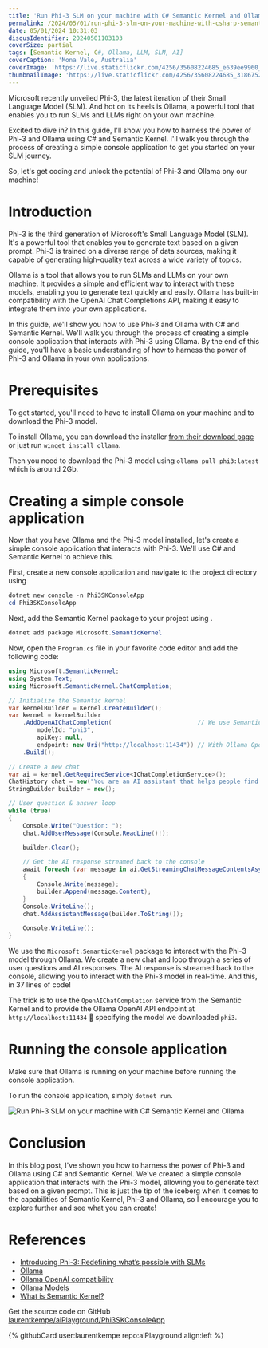 ```yaml
---
title: 'Run Phi-3 SLM on your machine with C# Semantic Kernel and Ollama'
permalink: /2024/05/01/run-phi-3-slm-on-your-machine-with-csharp-semantic-kernel-and-ollama/
date: 05/01/2024 10:31:03
disqusIdentifier: 20240501103103
coverSize: partial
tags: [Semantic Kernel, C#, Ollama, LLM, SLM, AI]
coverCaption: 'Mona Vale, Australia'
coverImage: 'https://live.staticflickr.com/4256/35608224685_e639ee9960_h.jpg'
thumbnailImage: 'https://live.staticflickr.com/4256/35608224685_3186752dc8_q.jpg'
---
```

Microsoft recently unveiled Phi-3, the latest iteration of their Small Language Model (SLM). And hot on its heels is Ollama, a powerful tool that enables you to run SLMs and LLMs right on your own machine.

Excited to dive in? In this guide, I'll show you how to harness the power of Phi-3 and Ollama using C# and Semantic Kernel. I'll walk you through the process of creating a simple console application to get you started on your SLM journey.

So, let's get coding and unlock the potential of Phi-3 and Ollama ony our machine!
<!-- more -->
# Introduction

Phi-3 is the third generation of Microsoft's Small Language Model (SLM). It's a powerful tool that enables you to generate text based on a given prompt. Phi-3 is trained on a diverse range of data sources, making it capable of generating high-quality text across a wide variety of topics.

Ollama is a tool that allows you to run SLMs and LLMs on your own machine. It provides a simple and efficient way to interact with these models, enabling you to generate text quickly and easily. Ollama has built-in compatibility with the OpenAI Chat Completions API, making it easy to integrate them into your own applications.

In this guide, we'll show you how to use Phi-3 and Ollama with C# and Semantic Kernel. We'll walk you through the process of creating a simple console application that interacts with Phi-3 using Ollama. By the end of this guide, you'll have a basic understanding of how to harness the power of Phi-3 and Ollama in your own applications.

# Prerequisites

To get started, you'll need to have to install Ollama on your machine and to download the Phi-3 model.

To install Ollama, you can download the installer [from their download page](https://www.ollama.com/download) or just run `winget install ollama`.

Then you need to download the Phi-3 model using `ollama pull phi3:latest` which is around 2Gb.

# Creating a simple console application

Now that you have Ollama and the Phi-3 model installed, let's create a simple console application that interacts with Phi-3. We'll use C# and Semantic Kernel to achieve this.

First, create a new console application and navigate to the project directory using 

```powershell
dotnet new console -n Phi3SKConsoleApp
cd Phi3SKConsoleApp
```

Next, add the Semantic Kernel package to your project using .

```powershell
dotnet add package Microsoft.SemanticKernel
```

Now, open the `Program.cs` file in your favorite code editor and add the following code:

```csharp
using Microsoft.SemanticKernel;
using System.Text;
using Microsoft.SemanticKernel.ChatCompletion;

// Initialize the Semantic kernel
var kernelBuilder = Kernel.CreateBuilder();
var kernel = kernelBuilder
    .AddOpenAIChatCompletion(                        // We use Semantic Kernel OpenAI API
        modelId: "phi3",
        apiKey: null,
        endpoint: new Uri("http://localhost:11434")) // With Ollama OpenAI API endpoint
    .Build();

// Create a new chat
var ai = kernel.GetRequiredService<IChatCompletionService>();
ChatHistory chat = new("You are an AI assistant that helps people find information.");
StringBuilder builder = new();

// User question & answer loop
while (true)
{
    Console.Write("Question: ");
    chat.AddUserMessage(Console.ReadLine()!);

    builder.Clear();

    // Get the AI response streamed back to the console
    await foreach (var message in ai.GetStreamingChatMessageContentsAsync(chat, kernel: kernel))
    {
        Console.Write(message);
        builder.Append(message.Content);
    }
    Console.WriteLine();
    chat.AddAssistantMessage(builder.ToString());

    Console.WriteLine();
}
```

We use the `Microsoft.SemanticKernel` package to interact with the Phi-3 model through Ollama. We create a new chat and loop through a series of user questions and AI responses. The AI response is streamed back to the console, allowing you to interact with the Phi-3 model in real-time. And this, in 37 lines of code!

The trick is to use the `OpenAIChatCompletion` service from the Semantic Kernel and to provide the Ollama OpenAI API endpoint at `http://localhost:11434` 🤯 specifying the model we downloaded `phi3`.

# Running the console application

Make sure that Ollama is running on your machine before running the console application.

To run the console application, simply `dotnet run`.

![Run Phi-3 SLM on your machine with C# Semantic Kernel and Ollama](images/Phi-3-Semantic-Kernel-Ollama.gif)

# Conclusion

In this blog post, I've shown you how to harness the power of Phi-3 and Ollama using C# and Semantic Kernel. We've created a simple console application that interacts with the Phi-3 model, allowing you to generate text based on a given prompt. This is just the tip of the iceberg when it comes to the capabilities of Semantic Kernel, Phi-3 and Ollama, so I encourage you to explore further and see what you can create!

# References

* [Introducing Phi-3: Redefining what’s possible with SLMs](https://azure.microsoft.com/en-us/blog/introducing-phi-3-redefining-whats-possible-with-slms/)
* [Ollama](https://www.ollama.com/)
* [Ollama OpenAI compatibility](https://github.com/ollama/ollama/blob/main/docs/openai.md)
* [Ollama Models](https://www.ollama.com/library)
* [What is Semantic Kernel?](https://learn.microsoft.com/en-us/semantic-kernel/overview/?tabs=Csharp)


Get the source code on GitHub [laurentkempe/aiPlayground/Phi3SKConsoleApp](https://github.com/laurentkempe/aiPlayground/tree/main/Phi3SKConsoleApp)
<p></p>
{% githubCard user:laurentkempe repo:aiPlayground align:left %}

